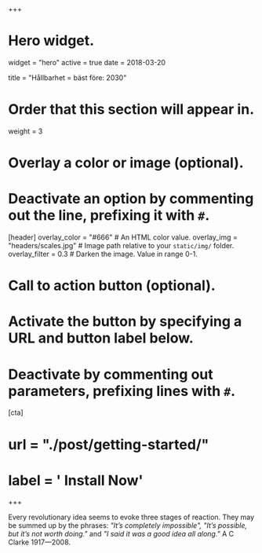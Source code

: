 +++
# Hero widget.
widget = "hero"
active = true
date = 2018-03-20

title = "Hållbarhet = bäst före: 2030"

# Order that this section will appear in.
weight = 3

# Overlay a color or image (optional).
#   Deactivate an option by commenting out the line, prefixing it with `#`.
[header]
  overlay_color = "#666"  # An HTML color value.
  overlay_img = "headers/scales.jpg"  # Image path relative to your `static/img/` folder.
  overlay_filter = 0.3  # Darken the image. Value in range 0-1.

# Call to action button (optional).
#   Activate the button by specifying a URL and button label below.
#   Deactivate by commenting out parameters, prefixing lines with `#`.
[cta]
#  url = "./post/getting-started/"
#  label = '<i class="fa fa-download"></i> Install Now'
+++

Every revolutionary idea seems to evoke three stages of reaction. They may be summed up by the phrases: *"It’s completely impossible", "It’s possible, but it’s not worth doing."* and *"I said it was a good idea all along."*
A C Clarke 1917—2008.

